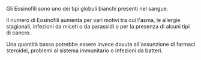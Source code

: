 Gli Eosinofili sono uno dei tipi globuli bianchi presenti nel sangue. 

Il numero di Eosinofili aumenta per vari motivi tra cui l'asma, le allergie stagionali, infezioni da miceti o da parassidi o per la presenza di alcuni tipi di cancro. 

Una quantità bassa potrebbe essere invece dovuta all'assunzione di farmaci steroidei, problemi al sistema immunitario o infezioni da batteri.